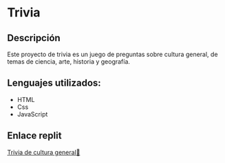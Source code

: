 # Trivia
## Descripción
Este proyecto de trivia es un juego de preguntas sobre cultura general, de temas de ciencia, arte, historia y geografía.
## Lenguajes utilizados:
* HTML
* Css
* JavaScript
## Enlace replit
[Trivia de cultura general📌](https://codigo-sos.camila-nadinena.repl.co/)
